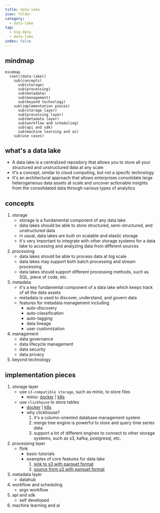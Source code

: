 ```yaml
---
title: data-lake
icon: folder
category:
  - data-lake
tag:
  - big-data
  - data-lake
index: false
---
```


## mindmap

```mermaid
mindmap
  root((data-lake))
    sub(concepts)
      sub(storage)
      sub(processing)
      sub(metadata)
      sub(management)
      sub(beyond technology)
    sub(implementation pieces)
      sub(storage layer)
      sub(processing layer)
      sub(metadata layer)
      sub(workflow and scheduling)
      sub(api and sdk)
      sub(machine learning and ai)
    sub(use cases)
```

## what's a data lake
* A data lake is a centralized repository that allows you to store all your structured and unstructured data at any scale
* It's a concept, similar to cloud computing, but not a specifc technology
* It's an architectural approach that allows enterprises consolidate large heterogeneous data assets at scale and uncover actionable insights from the consolidated data through various types of analytics

## concepts
1. storage
    * storage is a fundamental component of any data lake
    * data lakes should be able to store structured, semi-structured, and unstructured data
    * in usual, data lakes are built on scalable and elastic storage
    * it's very important to integrate with other storage systems for a data lake to accessing and analyzing data from different sources
2. processing
    * data lakes should be able to process data at big scale
    * data lakes may support both batch processing and stream processing
    * data lakes should support different processing methods, such as SQL, piece of code, etc.
3. metadata
    * it's a key fundamental component of a data lake which keeps track of all the data assets
    * metadata is used to discover, understand, and govern data
    * features for metadata management including
        + auto-discovery
        + auto-classification
        + auto-tagging
        + data lineage
        + user customization
4. management
    * data governance
    * data lifecycle management
    * data security
    * data privacy
5. beyond technology

## implementation pieces
1. storage layer
    * use `s3-compatible storage`, such as minio, to store files
        + minio: [docker](../docker/software/storage/minio.md) | [k8s](../kubernetes/argocd/storage/minio/README.md)
    * use `clickhouse` to store tables
        + [docker](../docker/software/database/clickhouse.md) | [k8s](../kubernetes/argocd/database/clickhouse/README.md)
        + why clickhouse?
            1. it's a column-oriented database management system
            2. merge tree engine is powerful to store and query time series data
            3. support a lot of different engines to connect to other storage systems, such as s3, kafka, postgresql, etc.
2. processing layer
    * flink
        + basic tutorials
        + examples of core features for data lake
            1. [sink to s3 with parquet format](https://github.com/ben-wangz/blog/blob/main/flink/s3-connectors/src/main/java/tech/geekcity/flink/SinkToS3WithParquet.java)
            2. [source from s3 with parquet format](https://github.com/ben-wangz/blog/blob/main/flink/s3-connectors/src/main/java/tech/geekcity/flink/SourceFromS3WithParquet.java)
3. metadata layer
    * datahub
4. workflow and scheduling
    * argo workflow
5. api and sdk
    * self developed
6. machine learning and ai

<AutoCatalog />
